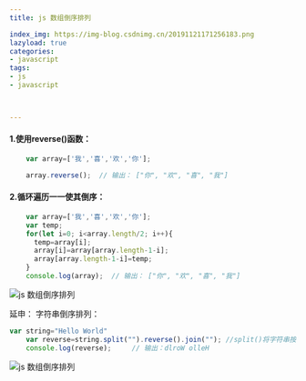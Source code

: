 ```yaml
---
title: js 数组倒序排列

index_img: https://img-blog.csdnimg.cn/20191121171256183.png
lazyload: true
categories:
- javascript
tags:
- js
- javascript



---
```














#### 1.使用reverse()函数：
```javascript
	var array=['我','喜','欢','你'];

    array.reverse();  // 输出： ["你", "欢", "喜", "我"]
```

#### 2.循环遍历一一使其倒序：

```javascript
    var array=['我','喜','欢','你'];
    var temp;
    for(let i=0; i<array.length/2; i++){
      temp=array[i];
      array[i]=array[array.length-1-i];
      array[array.length-1-i]=temp;
    }
    console.log(array);  // 输出： ["你", "欢", "喜", "我"]
```

![js 数组倒序排列](https://img-blog.csdnimg.cn/20191121171256183.png)


延申：
字符串倒序排列：

```javascript
var string="Hello World"
    var reverse=string.split("").reverse().join(""); //split()将字符串按特定的方式分割重组为一个数组   reverse()用于颠倒数组中元素的顺序join()   将数组按特定的方式重组为一个字符串
    console.log(reverse);     // 输出：dlroW olleH
```

![js 数组倒序排列](https://img-blog.csdnimg.cn/20200127223422642.png)
